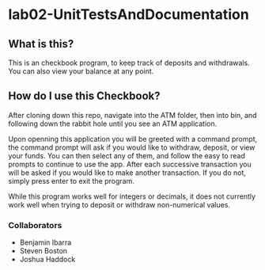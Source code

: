 # lab02-UnitTestsAndDocumentation

## What is this?
This is an checkbook program, to keep track of deposits and withdrawals. You can also view your balance at any point.

## How do I use this Checkbook?
After cloning down this repo, navigate into the ATM folder, then into bin, and following down the rabbit hole until you see an ATM application.

Upon openning this application you will be greeted with a command prompt, the command prompt will ask if you would like to withdraw, deposit, or view your funds. You can then select any of them, and follow the easy to read prompts to continue to use the app. After each successive transaction you will be asked if you would like to make another transaction. If you do not, simply press enter to exit the program.

While this program works well for integers or decimals, it does not currently work well when trying to deposit or withdraw non-numerical values.

### Collaborators
- Benjamin Ibarra
- Steven Boston
- Joshua Haddock